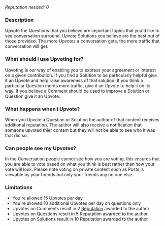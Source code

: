 *Reputation needed: 0*

### Description ###
Upvote the Questions that you believe are 
important topics that you'd like to see conversation surround. Upvote Solutions
you believe are the best out of those provided. The more Upvotes a
conversation gets, the more traffic that conversation will get.

### What should I use Upvoting for? ###
Upvoting is our way of enabling you to express your agreement or interest on a 
given contribution. If you find a Solution to be particularly helpful give it an Upvote 
and help raise awareness of that solution. If you think a particular Question 
merits more traffic, give it an Upvote to help it on its way. If you believe a 
Comment should be used to improve a Solution or Question give it an Upvote.

### What happens when I Upvote? ###
When you Upvote a Question or Solution the author of that content receives additional 
reputation. The author will also receive a notification that someone upvoted thier 
content but they will not be able to see who it was that did so.

### Can people see my Upvotes? ###
In the Conversation people cannot see how you are voting, this 
ensures that you are able to vote based on what you think is best rather than
how your vote will look. Please note voting on private content such as Posts is 
viewable by your friends but only your friends any no one else.
 
### Limitations ###
- You're allowed 15 Upvotes per day
- You're allowed 10 additional Upvotes per day on questions only
- Upvotes on Comments result in 2 [Reputation][1] awarded to the author
- Upvotes on Questions result in 5 Reputation awarded to the author
- Upvotes on Solutions result in 10 Reputation awarded to the author


[1]: /help/reputation/
